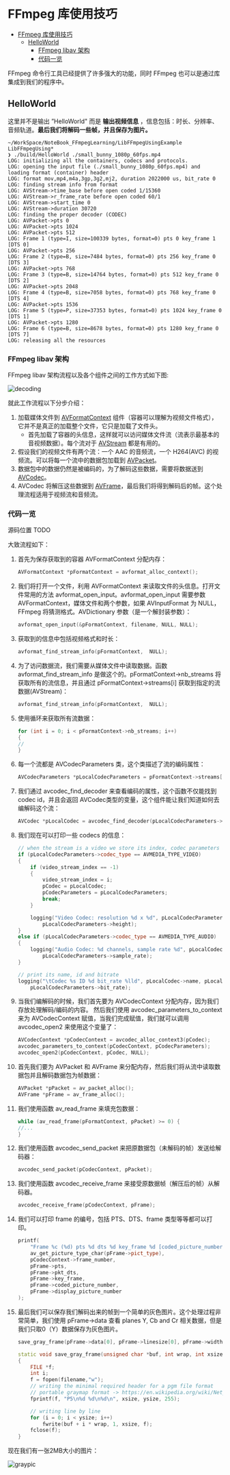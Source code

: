 # FFmpeg 库使用技巧

- [FFmpeg 库使用技巧](#ffmpeg-库使用技巧)
  - [HelloWorld](#helloworld)
    - [FFmpeg libav 架构](#ffmpeg-libav-架构)
    - [代码一览](#代码一览)

FFmpeg 命令行工具已经提供了许多强大的功能，同时 FFmpeg 也可以是通过库集成到我们的程序中。

## HelloWorld

这里并不是输出 ”HelloWorld" 而是 **输出视频信息** ，信息包括：时长、分辨率、音频轨道。**最后我们将解码一些帧，并且保存为图片。**

```shell
~/WorkSpace/NoteBook_FFmpegLearning/LibFFmpegUsingExample LibFFmpegUsing*
❯ ./build/HelloWorld ./small_bunny_1080p_60fps.mp4
LOG: initializing all the containers, codecs and protocols.
LOG: opening the input file (./small_bunny_1080p_60fps.mp4) and loading format (container) header
LOG: format mov,mp4,m4a,3gp,3g2,mj2, duration 2022000 us, bit_rate 0
LOG: finding stream info from format
LOG: AVStream->time_base before open coded 1/15360
LOG: AVStream->r_frame_rate before open coded 60/1
LOG: AVStream->start_time 0
LOG: AVStream->duration 30720
LOG: finding the proper decoder (CODEC)
LOG: AVPacket->pts 0
LOG: AVPacket->pts 1024
LOG: AVPacket->pts 512
LOG: Frame 1 (type=I, size=100339 bytes, format=0) pts 0 key_frame 1 [DTS 0]
LOG: AVPacket->pts 256
LOG: Frame 2 (type=B, size=7484 bytes, format=0) pts 256 key_frame 0 [DTS 3]
LOG: AVPacket->pts 768
LOG: Frame 3 (type=B, size=14764 bytes, format=0) pts 512 key_frame 0 [DTS 2]
LOG: AVPacket->pts 2048
LOG: Frame 4 (type=B, size=7058 bytes, format=0) pts 768 key_frame 0 [DTS 4]
LOG: AVPacket->pts 1536
LOG: Frame 5 (type=P, size=37353 bytes, format=0) pts 1024 key_frame 0 [DTS 1]
LOG: AVPacket->pts 1280
LOG: Frame 6 (type=B, size=8678 bytes, format=0) pts 1280 key_frame 0 [DTS 7]
LOG: releasing all the resources
```

### FFmpeg libav 架构

FFmpeg libav 架构流程以及各个组件之间的工作方式如下图:

![decoding](./img/decoding.png)

就此工作流程以下分步介绍：

1. 加载媒体文件到 [AVFormatContext](https://link.zhihu.com/?target=https%3A//ffmpeg.org/doxygen/trunk/structAVFormatContext.html) 组件（容器可以理解为视频文件格式），它并不是真正的加载整个文件，它只是加载了文件头。
   - 首先加载了容器的头信息，这样就可以访问媒体文件流（流表示最基本的音视频数据）。每个流对于 [AVStream](https://ffmpeg.org/doxygen/trunk/structAVStream.html) 都是有用的。
2. 假设我们的视频文件有两个流：一个 AAC 的音频流，一个 H264(AVC) 的视频流。可以将每一个流中的数据包加载到 [AVPacket](https://ffmpeg.org/doxygen/trunk/structAVPacket.html)。
3. 数据包中的数据仍然是被编码的，为了解码这些数据，需要将数据送到 [AVCodec](https://ffmpeg.org/doxygen/trunk/structAVCodec.html)。
4. AVCodec 将解压这些数据到 [AVFrame](https://ffmpeg.org/doxygen/trunk/structAVFrame.html)，最后我们将得到解码后的帧。这个处理流程适用于视频流和音频流。

### 代码一览

源码位置 TODO

大致流程如下：

1. 首先为保存获取到的容器 AVFormatContext 分配内存：

    ```cpp
    AVFormatContext *pFormatContext = avformat_alloc_context();
    ```

2. 我们将打开一个文件，利用 AVFormatContext 来读取文件的头信息。打开文件常用的方法  avformat_open_input。avformat_open_input 需要参数 AVFormatContext，媒体文件和两个参数，如果 AVInputFormat 为 NULL，FFmpeg 将猜测格式。AVDictionary 参数（是一个解封装参数）：

    ```cpp
    avformat_open_input(&pFormatContext, filename, NULL, NULL);
    ```

3. 获取到的信息中包括视频格式和时长：

    ```cpp
    avformat_find_stream_info(pFormatContext,  NULL);
    ```

4. 为了访问数据流，我们需要从媒体文件中读取数据。函数 avformat_find_stream_info 是做这个的。pFormatContext->nb_streams 将获取所有的流信息，并且通过 pFormatContext->streams[i] 获取到指定的流数据(AVStream)：

    ```cpp
    avformat_find_stream_info(pFormatContext,  NULL);
    ```

5. 使用循环来获取所有流数据：

    ```cpp
    for (int i = 0; i < pFormatContext->nb_streams; i++)
    {
    //
    }
    ```

6. 每一个流都是 AVCodecParameters 类，这个类描述了流的编码属性：

    ```cpp
    AVCodecParameters *pLocalCodecParameters = pFormatContext->streams[i]->codecpar;
    ```

7. 我们通过 avcodec_find_decoder 来查看编码的属性，这个函数不仅能找到codec id，并且会返回 AVCodec类型的变量，这个组件能让我们知道如何去编解码这个流：

    ```cpp
    AVCodec *pLocalCodec = avcodec_find_decoder(pLocalCodecParameters->codec_id);
    ```

8. 我们现在可以打印一些 codecs 的信息：

    ```cpp
    // when the stream is a video we store its index, codec parameters and codec
    if (pLocalCodecParameters->codec_type == AVMEDIA_TYPE_VIDEO)
    {
        if (video_stream_index == -1)
        {
            video_stream_index = i;
            pCodec = pLocalCodec;
            pCodecParameters = pLocalCodecParameters;
            break;
        }

        logging("Video Codec: resolution %d x %d", pLocalCodecParameters->width,
            pLocalCodecParameters->height);
    }
    else if (pLocalCodecParameters->codec_type == AVMEDIA_TYPE_AUDIO)
    {
        logging("Audio Codec: %d channels, sample rate %d", pLocalCodecParameters->channels,
            pLocalCodecParameters->sample_rate);
    }

    // print its name, id and bitrate
    logging("\tCodec %s ID %d bit_rate %lld", pLocalCodec->name, pLocalCodec->id,
        pLocalCodecParameters->bit_rate);
    ```

9. 当我们编解码的时候，我们首先要为 AVCodecContext 分配内存，因为我们存放处理解码/编码的内容。 然后我们使用 avcodec_parameters_to_context 来为 AVCodecContext 赋值，当我们完成赋值，我们就可以调用 avcodec_open2 来使用这个变量了：

    ```cpp
    AVCodecContext *pCodecContext = avcodec_alloc_context3(pCodec);
    avcodec_parameters_to_context(pCodecContext, pCodecParameters);
    avcodec_open2(pCodecContext, pCodec, NULL);
    ```

10. 首先我们要为 AVPacket 和 AVFrame 来分配内存，然后我们将从流中读取数据包并且解码数据包为帧数据：

    ```cpp
    AVPacket *pPacket = av_packet_alloc();
    AVFrame *pFrame = av_frame_alloc();
    ```

11. 我们使用函数 av_read_frame 来填充包数据：

    ```cpp
    while (av_read_frame(pFormatContext, pPacket) >= 0) {
    //...
    }
    ```

12. 我们使用函数 avcodec_send_packet 来把原数据包（未解码的帧）发送给解码器：

    ```cpp
    avcodec_send_packet(pCodecContext, pPacket);
    ```

13. 我们使用函数 avcodec_receive_frame 来接受原数据帧（解压后的帧）从解码器。

    ```cpp
    avcodec_receive_frame(pCodecContext, pFrame);
    ```

14. 我们可以打印 frame 的编号，包括 PTS、DTS、frame 类型等等都可以打印。

    ```cpp
    printf(
        "Frame %c (%d) pts %d dts %d key_frame %d [coded_picture_number %d, display_picture_number %d]",
        av_get_picture_type_char(pFrame->pict_type),
        pCodecContext->frame_number,
        pFrame->pts,
        pFrame->pkt_dts,
        pFrame->key_frame,
        pFrame->coded_picture_number,
        pFrame->display_picture_number
    );
    ```

15. 最后我们可以保存我们解码出来的帧到一个简单的灰色图片。这个处理过程非常简单，我们使用 pFrame->data 查看 planes Y, Cb and Cr 相关数据，但是我们只取0（Y）数据保存为灰色图片。

    ```cpp
    save_gray_frame(pFrame->data[0], pFrame->linesize[0], pFrame->width, pFrame->height, frame_filename);

    static void save_gray_frame(unsigned char *buf, int wrap, int xsize, int ysize, char *filename)
    {
        FILE *f;
        int i;
        f = fopen(filename,"w");
        // writing the minimal required header for a pgm file format
        // portable graymap format -> https://en.wikipedia.org/wiki/Netpbm_format#PGM_example
        fprintf(f, "P5\n%d %d\n%d\n", xsize, ysize, 255);

        // writing line by line
        for (i = 0; i < ysize; i++)
            fwrite(buf + i * wrap, 1, xsize, f);
        fclose(f);
    }
    ```

现在我们有一张2MB大小的图片：

![graypic](./Img/hello_world_frames/frame0.png)
